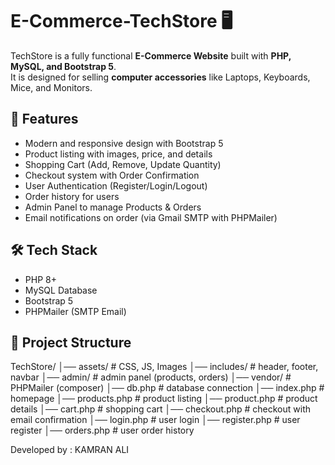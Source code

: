 # E-Commerce-TechStore 🖥️

TechStore is a fully functional **E-Commerce Website** built with **PHP, MySQL, and Bootstrap 5**.  
It is designed for selling **computer accessories** like Laptops, Keyboards, Mice, and Monitors.

## 🚀 Features
- Modern and responsive design with Bootstrap 5
- Product listing with images, price, and details
- Shopping Cart (Add, Remove, Update Quantity)
- Checkout system with Order Confirmation
- User Authentication (Register/Login/Logout)
- Order history for users
- Admin Panel to manage Products & Orders
- Email notifications on order (via Gmail SMTP with PHPMailer)

## 🛠️ Tech Stack
- PHP 8+
- MySQL Database
- Bootstrap 5
- PHPMailer (SMTP Email)

## 📂 Project Structure
TechStore/
│── assets/ # CSS, JS, Images
│── includes/ # header, footer, navbar
│── admin/ # admin panel (products, orders)
│── vendor/ # PHPMailer (composer)
│── db.php # database connection
│── index.php # homepage
│── products.php # product listing
│── product.php # product details
│── cart.php # shopping cart
│── checkout.php # checkout with email confirmation
│── login.php # user login
│── register.php # user register
│── orders.php # user order history

Developed by : KAMRAN ALI
